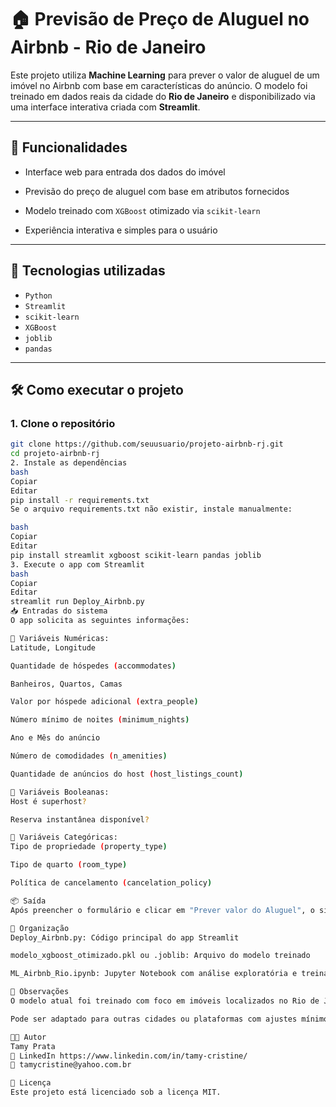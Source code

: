 # 🏠 Previsão de Preço de Aluguel no Airbnb - Rio de Janeiro

Este projeto utiliza **Machine Learning** para prever o valor de aluguel de um imóvel no Airbnb com base em características do anúncio. O modelo foi treinado em dados reais da cidade do **Rio de Janeiro** e disponibilizado via uma interface interativa criada com **Streamlit**.

---

## 🚀 Funcionalidades

- Interface web para entrada dos dados do imóvel
- Previsão do preço de aluguel com base em atributos fornecidos
- Modelo treinado com `XGBoost` otimizado via `scikit-learn`

- Experiência interativa e simples para o usuário

---

## 🧠 Tecnologias utilizadas

- `Python`
- `Streamlit`
- `scikit-learn`
- `XGBoost`
- `joblib`
- `pandas`

---

## 🛠 Como executar o projeto

### 1. Clone o repositório

```bash
git clone https://github.com/seuusuario/projeto-airbnb-rj.git
cd projeto-airbnb-rj
2. Instale as dependências
bash
Copiar
Editar
pip install -r requirements.txt
Se o arquivo requirements.txt não existir, instale manualmente:

bash
Copiar
Editar
pip install streamlit xgboost scikit-learn pandas joblib
3. Execute o app com Streamlit
bash
Copiar
Editar
streamlit run Deploy_Airbnb.py
📥 Entradas do sistema
O app solicita as seguintes informações:

🔢 Variáveis Numéricas:
Latitude, Longitude

Quantidade de hóspedes (accommodates)

Banheiros, Quartos, Camas

Valor por hóspede adicional (extra_people)

Número mínimo de noites (minimum_nights)

Ano e Mês do anúncio

Número de comodidades (n_amenities)

Quantidade de anúncios do host (host_listings_count)

🔘 Variáveis Booleanas:
Host é superhost?

Reserva instantânea disponível?

🔘 Variáveis Categóricas:
Tipo de propriedade (property_type)

Tipo de quarto (room_type)

Política de cancelamento (cancelation_policy)

📦 Saída
Após preencher o formulário e clicar em "Prever valor do Aluguel", o sistema exibe o preço estimado para o imóvel.

📁 Organização
Deploy_Airbnb.py: Código principal do app Streamlit

modelo_xgboost_otimizado.pkl ou .joblib: Arquivo do modelo treinado

ML_Airbnb_Rio.ipynb: Jupyter Notebook com análise exploratória e treinamento

📌 Observações
O modelo atual foi treinado com foco em imóveis localizados no Rio de Janeiro.

Pode ser adaptado para outras cidades ou plataformas com ajustes mínimos nos dados e variáveis.

👩‍💻 Autor
Tamy Prata
🔗 LinkedIn https://www.linkedin.com/in/tamy-cristine/
📧 tamycristine@yahoo.com.br

📜 Licença
Este projeto está licenciado sob a licença MIT.
